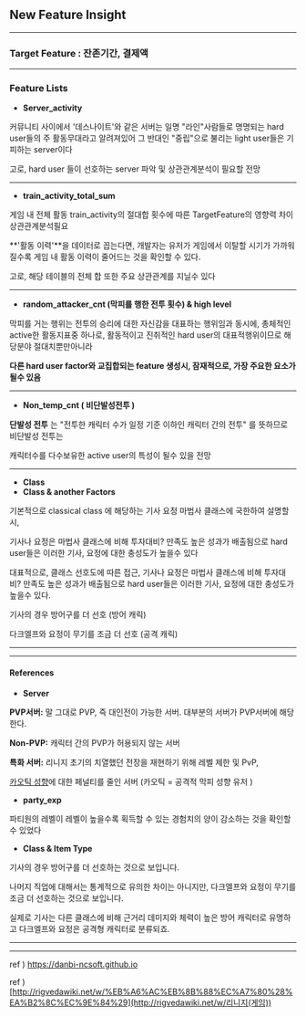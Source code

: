 ## New Feature Insight

---



### Target Feature : 잔존기간, 결제액

---

### Feature Lists

- **Server_activity**

커뮤니티 사이에서 '데스나이트'와 같은 서버는 일명 "라인"사람들로 명명되는 hard user들의 주 활동무대라고 알려져있어 그 반대인 "중립"으로 불리는 light user들은 기피하는 server이다 

고로, hard user 들이 선호하는 server 파악 및 상관관계분석이 필요할 전망

---



- **train_activity_total_sum**

게임 내 전체 활동 train_activity의 절대합 횟수에 따른 TargetFeature의 영향력 차이 상관관계분석필요

 **'활동 이력'**을 데이터로 꼽는다면, 개발자는 유저가 게임에서 이탈할 시기가 가까워 질수록 게임 내 활동 이력이 줄어드는 것을 확인할 수 있다. 

고로, 해당 테이블의  전체 합 또한 주요 상관관계를 지닐수 있다 

---



- **random_attacker_cnt (막피를 행한 전투 횟수) & high level**

막피를 거는 행위는 전투의 승리에 대한 자신감을 대표하는 행위임과 동시에,  총체적인 active한 활동지표중 하나로, 활동적이고 진취적인 hard user의 대표적행위이므로 해당분야 절대치뿐만아니라

**다른 hard user factor와 교집합되는 feature 생성시, 잠재적으로, 가장 주요한 요소가 될수 있음**

---



- **Non_temp_cnt ( 비단발성전투 )**

**단발성 전투** 는 "전투한 캐릭터 수가 일정 기준 이하인 캐릭터 간의 전투" 를 뜻하므로 비단발성 전투는

캐릭터수를 다수보유한 active user의 특성이 될수 있을 전망

---



- **Class**
- **Class & another Factors**

기본적으로 classical class 에 해당하는 기사 요정 마법사 클래스에 국한하여 설명할시, 

기사나 요정은 마법사 클래스에 비해 투자대비? 만족도 높은 성과가 배출됨으로 hard user들은 이러한 기사, 요정에 대한 충성도가 높을수 있다 

대표적으로, 클래스 선호도에 따른 접근, 기사나 요정은 마법사 클래스에 비해 투자대비? 만족도 높은 성과가 배출됨으로 hard user들은 이러한 기사, 요정에 대한 충성도가 높을수 있다.

기사의 경우 방어구를 더 선호 (방어 캐릭)

다크엘프와 요정이 무기를 조금 더 선호 (공격 캐릭)

---

---



#### References



- **Server** 

**PVP서버:** 말 그대로 PVP, 즉 대인전이 가능한 서버. 대부분의 서버가 PVP서버에 해당한다.

**Non-PVP:** 캐릭터 간의 PVP가 허용되지 않는 서버

**특화 서버:** 리니지 초기의 치열했던 전장을 재현하기 위해 레벨 제한 및 PvP,

 [카오틱 성향](https://lineage.plaync.com/powerbook/wiki/카오틱+성향)에 대한 페널티를 줄인 서버 (카오틱 = 공격적 막피 성향 유저 )



- **party_exp**

 파티원의 레벨이 레벨이 높을수록 획득할 수 있는 경험치의 양이 감소하는 것을 확인할 수 있었다



- **Class & Item Type**

기사의 경우 방어구를 더 선호하는 것으로 보입니다. 

나머지 직업에 대해서는 통계적으로 유의한 차이는 아니지만, 다크엘프와 요정이 무기를 조금 더 선호하는 것으로 보입니다. 

실제로 기사는 다른 클래스에 비해 근거리 데미지와 체력이 높은 방어 캐릭터로 유명하고 다크엘프와 요정은 공격형 캐릭터로 분류되죠.

---

---



ref ) https://danbi-ncsoft.github.io

ref ) [http://rigvedawiki.net/w/%EB%A6%AC%EB%8B%88%EC%A7%80%28%EA%B2%8C%EC%9E%84%29](http://rigvedawiki.net/w/리니지(게임))